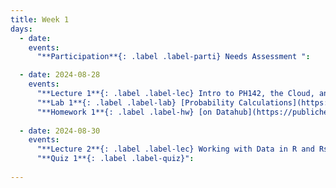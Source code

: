 ```yaml
---
title: Week 1
days:
  - date: 
    events:
      "**Participation**{: .label .label-parti} Needs Assessment ":

  - date: 2024-08-28
    events:
      "**Lecture 1**{: .label .label-lec} Intro to PH142, the Cloud, and PPDAC ":
      "**Lab 1**{: .label .label-lab} [Probability Calculations](https://publichealth.datahub.berkeley.edu/hub/user-redirect/git-pull?repo=https%3A%2F%2Fgithub.com%2Fph142-ucb%2Fph142-fa24&urlpath=rstudio%2F&branch=main) (Due August 30)":
      "**Homework 1**{: .label .label-hw} [on Datahub](https://publichealth.datahub.berkeley.edu/hub/user-redirect/git-pull?repo=https%3A%2F%2Fgithub.com%2Fph142-ucb%2Fph142-fa24&urlpath=rstudio%2F&branch=main)":
      
  - date: 2024-08-30
    events:
      "**Lecture 2**{: .label .label-lec} Working with Data in R and Rstudio ":
      "**Quiz 1**{: .label .label-quiz}":
      
---
```

